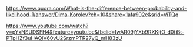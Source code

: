 https://www.quora.com/What-is-the-difference-between-probability-and-likelihood-1/answer/Dima-Korolev?ch=10&share=1afa902e&srid=ViTQq

https://www.youtube.com/watch?v=pYxNSUDSFH4&feature=youtu.be&fbclid=IwAR09jYXb9RXKjtO_d0tjBt-PTpHZf3uHAQlV60vU2SrzmPTR27yQ_mH83zU